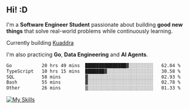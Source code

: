 ## Hi! :D

I'm a **Software Engineer Student** passionate about building **good new things** that solve real-world problems while continuously learning.

Currently building [Kuaddra](https://kuaddra.com)

I'm also practicing **Go**, **Data Engineering** and **AI Agents**.

<!--START_SECTION:waka-->

```txt
Go           20 hrs 49 mins  ███████████████▓░░░░░░░░░   62.04 %
TypeScript   10 hrs 15 mins  ███████▓░░░░░░░░░░░░░░░░░   30.58 %
SQL          58 mins         ▓░░░░░░░░░░░░░░░░░░░░░░░░   02.93 %
Bash         55 mins         ▓░░░░░░░░░░░░░░░░░░░░░░░░   02.78 %
Other        26 mins         ▒░░░░░░░░░░░░░░░░░░░░░░░░   01.33 %
```

<!--END_SECTION:waka-->
[![My Skills](https://skillicons.dev/icons?i=py,go,java,aws,js,docker,linux)](https://skillicons.dev)
